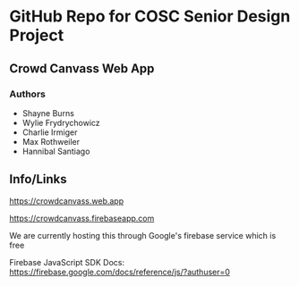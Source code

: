# GitHub Repo for COSC Senior Design Project
## Crowd Canvass Web App
### Authors
- Shayne Burns
- Wylie Frydrychowicz
- Charlie Irmiger
- Max Rothweiler
- Hannibal Santiago

## Info/Links
https://crowdcanvass.web.app

https://crowdcanvass.firebaseapp.com

We are currently hosting this through Google's firebase service which is free

Firebase JavaScript SDK Docs: https://firebase.google.com/docs/reference/js/?authuser=0
